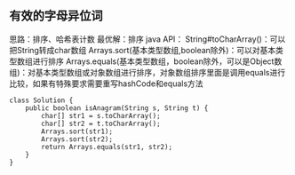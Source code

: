 ## 有效的字母异位词 ##
思路：排序、哈希表计数
最优解：排序
java API：
String#toCharArray()：可以把String转成char数组
Arrays.sort(基本类型数组,boolean除外)：可以对基本类型数组进行排序
Arrays.equals(基本类型数组，boolean除外，可以是Object数组)：对基本类型数组或对象数组进行排序，对象数组排序里面是调用equals进行比较，如果有特殊要求需要重写hashCode和equals方法
```
class Solution {
    public boolean isAnagram(String s, String t) {
        char[] str1 = s.toCharArray();
        char[] str2 = t.toCharArray();
        Arrays.sort(str1);
        Arrays.sort(str2);
        return Arrays.equals(str1, str2);
    }
}
```